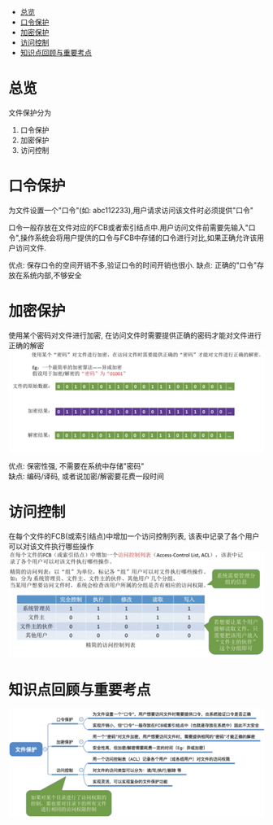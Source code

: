 - [总览](#总览)
- [口令保护](#口令保护)
- [加密保护](#加密保护)
- [访问控制](#访问控制)
- [知识点回顾与重要考点](#知识点回顾与重要考点)

# 总览
文件保护分为
1. 口令保护
2. 加密保护
3. 访问控制

# 口令保护
为文件设置一个"口令"(如: abc112233),用户请求访问该文件时必须提供"口令"

口令一般存放在文件对应的FCB或者索引结点中.用户访问文件前需要先输入"口令",操作系统会将用户提供的口令与FCB中存储的口令进行对比,如果正确允许该用户访问文件.

优点: 保存口令的空间开销不多,验证口令的时间开销也很小.
缺点: 正确的"口令"存放在系统内部,不够安全

# 加密保护
使用某个密码对文件进行加密, 在访问文件时需要提供正确的密码才能对文件进行正确的解密
<img src="../img/加密访问.png">

优点: 保密性强, 不需要在系统中存储"密码"\
缺点: 编码/译码, 或者说加密/解密要花费一段时间

# 访问控制
在每个文件的FCB(或索引结点)中增加一个访问控制列表, 该表中记录了各个用户可以对该文件执行哪些操作
<img src="../img/访问控制.png">

# 知识点回顾与重要考点
<img src="../img/文件保护--知识点回顾与重要考点.png">